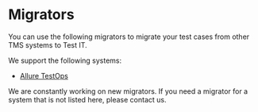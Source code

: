 # Migrators

You can use the following migrators to migrate your test cases from other TMS systems to Test IT.

We support the following systems:

- [Allure TestOps](https://github.com/testit-tms/migrators/tree/main/Migrators/AllureExporter/Readme.md)

We are constantly working on new migrators. If you need a migrator for a system that is not listed here, please contact us.
